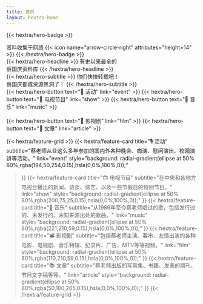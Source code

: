 ```yaml
---
title: 首页
layout: hextra-home
---
```


{{< hextra/hero-badge >}}
  <div class="hx-w-2 hx-h-2 hx-rounded-full hx-bg-primary-400"></div>
  <span>资料收集于网络</span>
  {{< icon name="arrow-circle-right" attributes="height=14" >}}
{{< /hextra/hero-badge >}}

<div class="hx-mt-6 hx-mb-6">
{{< hextra/hero-headline >}}
  有史以来最全的<br>蔡国庆资料库
{{< /hextra/hero-headline >}}
</div>

<div class="hx-mb-12">
{{< hextra/hero-subtitle >}}
  你们快快转载吧！<br>蔡国庆都成资源黑洞了！
{{< /hextra/hero-subtitle >}}
</div>

<div class="hx-mb-12">
{{< hextra/hero-button text="📁 活动" link="event" >}}
{{< hextra/hero-button text="📁 电视节目" link="show" >}}
{{< hextra/hero-button text="📁 音乐" link="music" >}}
<br><br>
{{< hextra/hero-button text="📁 影视剧" link="film" >}}
{{< hextra/hero-button text="📁 文章" link="article" >}}
</div>

{{< hextra/feature-grid >}}
  {{< hextra/feature-card
    title="🎙️ 活动"
    subtitle="蔡老师从业这么多年参加的国内外各种晚会、商演、慰问演出、校园演讲等活动。"
    link="event"
    style="background: radial-gradient(ellipse at 50% 80%,rgba(194,50,254,0.15),hsla(0,0%,100%,0));"
  >}}
  {{< hextra/feature-card
    title="📺 电视节目"
    subtitle="在中央和各地方电视台播出的新闻、访谈、综艺、以及一些节假日的特别节目。"
    link="show"
    style="background: radial-gradient(ellipse at 50% 80%,rgba(200,75,25,0.15),hsla(0,0%,100%,0));"
  >}}
  {{< hextra/feature-card
    title="🎻 音乐"
    subtitle="从1986年至今蔡老师唱过的歌，包括发行过的、未发行的、未知来源出处的歌曲。"
    link="music"
    style="background: radial-gradient(ellipse at 50% 80%,rgba(221,210,59,0.15),hsla(0,0%,100%,0));"
  >}}
  {{< hextra/feature-card
    title="📽️ 影视剧"
    subtitle="包括蔡老师主演、客串、友情出演的各种电影、电视剧、音乐特辑、纪录片、广告、MTV等等视频。"
    link="film"
    style="background: radial-gradient(ellipse at 50% 80%,rgba(110,210,59,0.15),hsla(0,0%,100%,0));"
  >}}
  {{< hextra/feature-card
    title="📚 文章"
    subtitle="蔡老师出版的写真集、书籍、发表的期刊、节目文字稿等等。"
    link="article"
    style="background: radial-gradient(ellipse at 50% 80%,rgba(50,100,205,0.15),hsla(0,0%,100%,0));"
  >}}
{{< /hextra/feature-grid >}}

